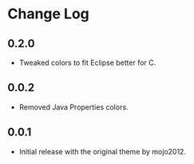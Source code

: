 # Change Log

## 0.2.0

- Tweaked colors to fit Eclipse better for C.

## 0.0.2

- Removed Java Properties colors.

## 0.0.1

- Initial release with the original theme by mojo2012.
